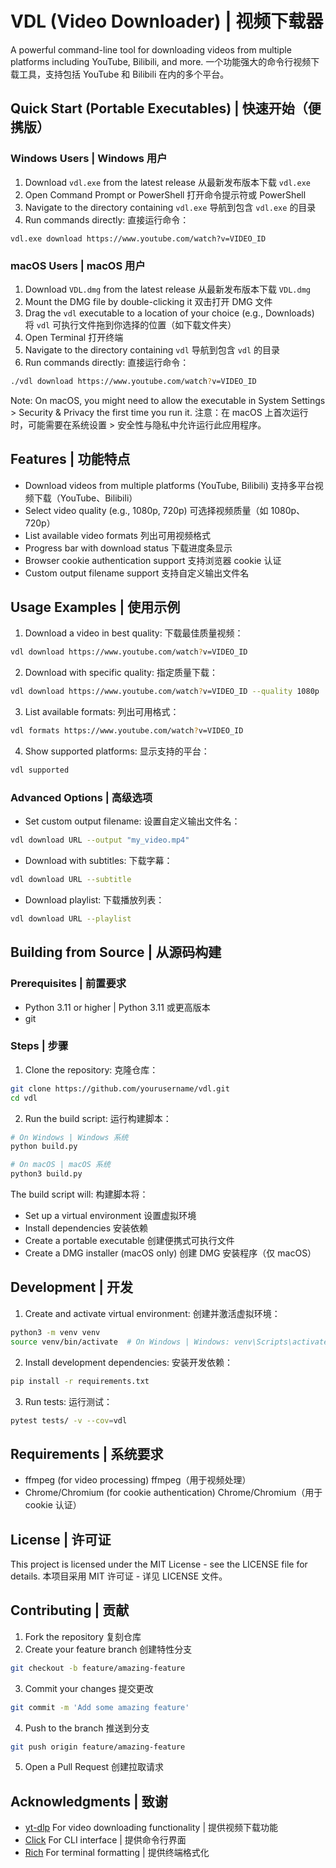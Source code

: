 # VDL (Video Downloader) | 视频下载器

A powerful command-line tool for downloading videos from multiple platforms including YouTube, Bilibili, and more.
一个功能强大的命令行视频下载工具，支持包括 YouTube 和 Bilibili 在内的多个平台。

## Quick Start (Portable Executables) | 快速开始（便携版）

### Windows Users | Windows 用户

1. Download `vdl.exe` from the latest release
   从最新发布版本下载 `vdl.exe`
2. Open Command Prompt or PowerShell
   打开命令提示符或 PowerShell
3. Navigate to the directory containing `vdl.exe`
   导航到包含 `vdl.exe` 的目录
4. Run commands directly:
   直接运行命令：

```batch
vdl.exe download https://www.youtube.com/watch?v=VIDEO_ID
```

### macOS Users | macOS 用户

1. Download `VDL.dmg` from the latest release
   从最新发布版本下载 `VDL.dmg`
2. Mount the DMG file by double-clicking it
   双击打开 DMG 文件
3. Drag the `vdl` executable to a location of your choice (e.g., Downloads)
   将 `vdl` 可执行文件拖到你选择的位置（如下载文件夹）
4. Open Terminal
   打开终端
5. Navigate to the directory containing `vdl`
   导航到包含 `vdl` 的目录
6. Run commands directly:
   直接运行命令：

```bash
./vdl download https://www.youtube.com/watch?v=VIDEO_ID
```

Note: On macOS, you might need to allow the executable in System Settings > Security & Privacy the first time you run it.
注意：在 macOS 上首次运行时，可能需要在系统设置 > 安全性与隐私中允许运行此应用程序。

## Features | 功能特点

- Download videos from multiple platforms (YouTube, Bilibili)
  支持多平台视频下载（YouTube、Bilibili）
- Select video quality (e.g., 1080p, 720p)
  可选择视频质量（如 1080p、720p）
- List available video formats
  列出可用视频格式
- Progress bar with download status
  下载进度条显示
- Browser cookie authentication support
  支持浏览器 cookie 认证
- Custom output filename support
  支持自定义输出文件名

## Usage Examples | 使用示例

1. Download a video in best quality:
   下载最佳质量视频：

```bash
vdl download https://www.youtube.com/watch?v=VIDEO_ID
```

2. Download with specific quality:
   指定质量下载：

```bash
vdl download https://www.youtube.com/watch?v=VIDEO_ID --quality 1080p
```

3. List available formats:
   列出可用格式：

```bash
vdl formats https://www.youtube.com/watch?v=VIDEO_ID
```

4. Show supported platforms:
   显示支持的平台：

```bash
vdl supported
```

### Advanced Options | 高级选项

- Set custom output filename:
  设置自定义输出文件名：

```bash
vdl download URL --output "my_video.mp4"
```

- Download with subtitles:
  下载字幕：

```bash
vdl download URL --subtitle
```

- Download playlist:
  下载播放列表：

```bash
vdl download URL --playlist
```

## Building from Source | 从源码构建

### Prerequisites | 前置要求

- Python 3.11 or higher | Python 3.11 或更高版本
- git

### Steps | 步骤

1. Clone the repository:
   克隆仓库：

```bash
git clone https://github.com/yourusername/vdl.git
cd vdl
```

2. Run the build script:
   运行构建脚本：

```bash
# On Windows | Windows 系统
python build.py

# On macOS | macOS 系统
python3 build.py
```

The build script will:
构建脚本将：

- Set up a virtual environment
  设置虚拟环境
- Install dependencies
  安装依赖
- Create a portable executable
  创建便携式可执行文件
- Create a DMG installer (macOS only)
  创建 DMG 安装程序（仅 macOS）

## Development | 开发

1. Create and activate virtual environment:
   创建并激活虚拟环境：

```bash
python3 -m venv venv
source venv/bin/activate  # On Windows | Windows: venv\Scripts\activate
```

2. Install development dependencies:
   安装开发依赖：

```bash
pip install -r requirements.txt
```

3. Run tests:
   运行测试：

```bash
pytest tests/ -v --cov=vdl
```

## Requirements | 系统要求

- ffmpeg (for video processing)
  ffmpeg（用于视频处理）
- Chrome/Chromium (for cookie authentication)
  Chrome/Chromium（用于 cookie 认证）

## License | 许可证

This project is licensed under the MIT License - see the LICENSE file for details.
本项目采用 MIT 许可证 - 详见 LICENSE 文件。

## Contributing | 贡献

1. Fork the repository
   复刻仓库
2. Create your feature branch
   创建特性分支

```bash
git checkout -b feature/amazing-feature
```

3. Commit your changes
   提交更改

```bash
git commit -m 'Add some amazing feature'
```

4. Push to the branch
   推送到分支

```bash
git push origin feature/amazing-feature
```

5. Open a Pull Request
   创建拉取请求

## Acknowledgments | 致谢

- [yt-dlp](https://github.com/yt-dlp/yt-dlp)
  For video downloading functionality | 提供视频下载功能
- [Click](https://click.palletsprojects.com/)
  For CLI interface | 提供命令行界面
- [Rich](https://rich.readthedocs.io/)
  For terminal formatting | 提供终端格式化
